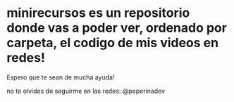 # minirecursos es un repositorio donde vas a poder ver, ordenado por carpeta, el codigo de mis videos en redes! 
Espero que te sean de mucha ayuda!

no te olvides de seguirme en las redes: @peperinadev
